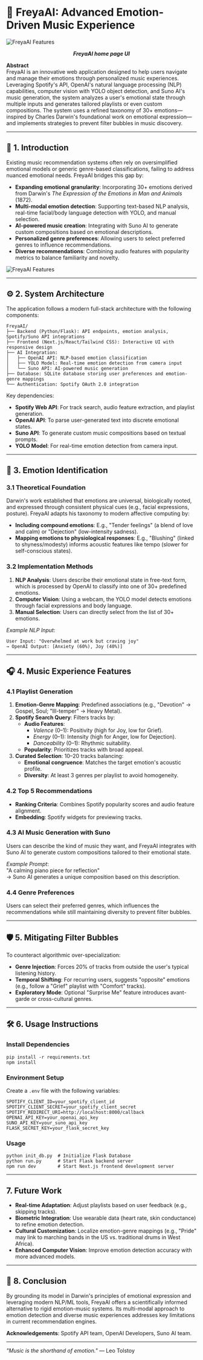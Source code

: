 # 🎵 FreyaAI: Advanced Emotion-Driven Music Experience

![FreyaAI Features](public/images/github/home-page.png)

<p align="center"><em><b>FreyaAI home page UI</b></em></p>

**Abstract**  
FreyaAI is an innovative web application designed to help users navigate and manage their emotions through personalized music experiences. Leveraging Spotify's API, OpenAI's natural language processing (NLP) capabilities, computer vision with YOLO object detection, and Suno AI's music generation, the system analyzes a user's emotional state through multiple inputs and generates tailored playlists or even custom compositions. The system uses a refined taxonomy of 30+ emotions—inspired by Charles Darwin's foundational work on emotional expression—and implements strategies to prevent filter bubbles in music discovery.

---

## 🚀 1. Introduction  

Existing music recommendation systems often rely on oversimplified emotional models or generic genre-based classifications, failing to address nuanced emotional needs. FreyaAI bridges this gap by:  
- **Expanding emotional granularity**: Incorporating 30+ emotions derived from Darwin's *The Expression of the Emotions in Man and Animals* (1872).  
- **Multi-modal emotion detection**: Supporting text-based NLP analysis, real-time facial/body language detection with YOLO, and manual selection.  
- **AI-powered music creation**: Integrating with Suno AI to generate custom compositions based on emotional descriptions.  
- **Personalized genre preferences**: Allowing users to select preferred genres to influence recommendations.  
- **Diverse recommendations**: Combining audio features with popularity metrics to balance familiarity and novelty.  

![FreyaAI Features](public/images/github/features-page.png)

---

## ⚙️ 2. System Architecture  

The application follows a modern full-stack architecture with the following components:  
```plaintext
FreyaAI/
├── Backend (Python/Flask): API endpoints, emotion analysis, Spotify/Suno API integrations  
├── Frontend (Next.js/React/Tailwind CSS): Interactive UI with responsive design  
├── AI Integration: 
│   ├── OpenAI API: NLP-based emotion classification  
│   ├── YOLO Model: Real-time emotion detection from camera input  
│   └── Suno API: AI-powered music generation  
├── Database: SQLite database storing user preferences and emotion-genre mappings  
└── Authentication: Spotify OAuth 2.0 integration  
```  

Key dependencies:  
- **Spotify Web API**: For track search, audio feature extraction, and playlist generation.  
- **OpenAI API**: To parse user-generated text into discrete emotional states.  
- **Suno API**: To generate custom music compositions based on textual prompts.  
- **YOLO Model**: For real-time emotion detection from camera input.  

---

## 🧠 3. Emotion Identification  

### 3.1 Theoretical Foundation  
Darwin's work established that emotions are universal, biologically rooted, and expressed through consistent physical cues (e.g., facial expressions, posture). FreyaAI adapts his taxonomy to modern affective computing by:  
- **Including compound emotions**: E.g., "Tender feelings" (a blend of love and calm) or "Dejection" (low-intensity sadness).  
- **Mapping emotions to physiological responses**: E.g., "Blushing" (linked to shyness/modesty) informs acoustic features like tempo (slower for self-conscious states).  

### 3.2 Implementation Methods  
1. **NLP Analysis**: Users describe their emotional state in free-text form, which is processed by OpenAI to classify into one of 30+ predefined emotions.  
2. **Computer Vision**: Using a webcam, the YOLO model detects emotions through facial expressions and body language.  
3. **Manual Selection**: Users can directly select from the list of 30+ emotions.  

*Example NLP Input*:  
```  
User Input: "Overwhelmed at work but craving joy"  
→ OpenAI Output: [Anxiety (60%), Joy (40%)]  
```  

---

## 🎧 4. Music Experience Features  

### 4.1 Playlist Generation  
1. **Emotion-Genre Mapping**: Predefined associations (e.g., "Devotion" → Gospel, Soul; "Ill-temper" → Heavy Metal).  
2. **Spotify Search Query**: Filters tracks by:  
   - **Audio Features**:  
     - *Valence* (0–1): Positivity (high for Joy, low for Grief).  
     - *Energy* (0–1): Intensity (high for Anger, low for Dejection).  
     - *Danceability* (0–1): Rhythmic suitability.  
   - **Popularity**: Prioritizes tracks with broad appeal.  
3. **Curated Selection**: 10–20 tracks balancing:  
   - **Emotional congruence**: Matches the target emotion's acoustic profile.  
   - **Diversity**: At least 3 genres per playlist to avoid homogeneity.  

### 4.2 Top 5 Recommendations  
- **Ranking Criteria**: Combines Spotify popularity scores and audio feature alignment.  
- **Embedding**: Spotify widgets for previewing tracks.  

### 4.3 AI Music Generation with Suno  
Users can describe the kind of music they want, and FreyaAI integrates with Suno AI to generate custom compositions tailored to their emotional state.  

*Example Prompt*:  
"A calming piano piece for reflection"  
→ Suno AI generates a unique composition based on this description.  

### 4.4 Genre Preferences  
Users can select their preferred genres, which influences the recommendations while still maintaining diversity to prevent filter bubbles.  

---

## 🛡️ 5. Mitigating Filter Bubbles  

To counteract algorithmic over-specialization:  
- **Genre Injection**: Forces 20% of tracks from outside the user's typical listening history.  
- **Temporal Shifting**: For recurring users, suggests "opposite" emotions (e.g., follow a "Grief" playlist with "Comfort" tracks).  
- **Exploratory Mode**: Optional "Surprise Me" feature introduces avant-garde or cross-cultural genres.  

---

## 🛠️ 6. Usage Instructions  

### Install Dependencies
```
pip install -r requirements.txt
npm install
```

### Environment Setup
Create a `.env` file with the following variables:
```
SPOTIFY_CLIENT_ID=your_spotify_client_id
SPOTIFY_CLIENT_SECRET=your_spotify_client_secret
SPOTIFY_REDIRECT_URI=http://localhost:8000/callback
OPENAI_API_KEY=your_openai_api_key
SUNO_API_KEY=your_suno_api_key
FLASK_SECRET_KEY=your_flask_secret_key
```

### Usage
```
python init_db.py  # Initialize Flask Database
python run.py      # Start Flask backend server
npm run dev        # Start Next.js frontend development server
```

---

## 7. Future Work  
- **Real-time Adaptation**: Adjust playlists based on user feedback (e.g., skipping tracks).  
- **Biometric Integration**: Use wearable data (heart rate, skin conductance) to refine emotion detection.  
- **Cultural Customization**: Localize emotion-genre mappings (e.g., "Pride" may link to marching bands in the US vs. traditional drums in West Africa).  
- **Enhanced Computer Vision**: Improve emotion detection accuracy with more advanced models.  

---

## 🎉 8. Conclusion  
By grounding its model in Darwin's principles of emotional expression and leveraging modern NLP/ML tools, FreyaAI offers a scientifically informed alternative to rigid emotion-music systems. Its multi-modal approach to emotion detection and diverse music experiences addresses key limitations in current recommendation engines.  

**Acknowledgements**: Spotify API team, OpenAI Developers, Suno AI team.

---  
*"Music is the shorthand of emotion."* — Leo Tolstoy